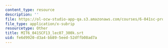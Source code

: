 ```yaml
---
content_type: resource
description: ''
file: https://ol-ocw-studio-app-qa.s3.amazonaws.com/courses/6-041sc-probabilistic-systems-analysis-and-applied-probability-fall-2013/fe6d9920d3a4bb895eed52dffb08ad7a_MIT6_041SCF13_lec07_300k.srt
file_type: application/x-subrip
resourcetype: Other
title: MIT6_041SCF13_lec07_300k.srt
uid: fe6d9920-d3a4-bb89-5eed-52dffb08ad7a
---
```

